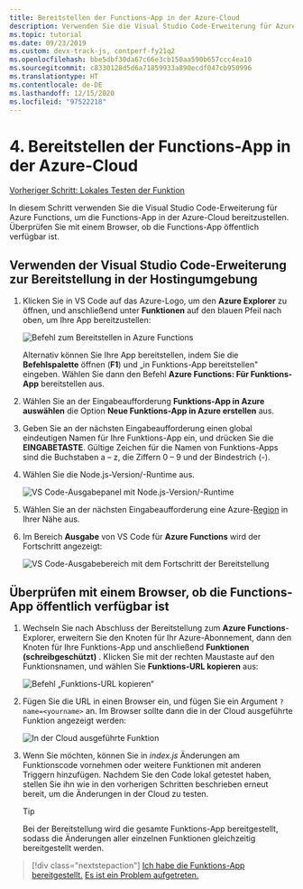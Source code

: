 ```yaml
---
title: Bereitstellen der Functions-App in der Azure-Cloud
description: Verwenden Sie die Visual Studio Code-Erweiterung für Azure Functions, um die Functions-App in der Azure-Cloud bereitzustellen. Überprüfen Sie mit einem Browser, ob die Functions-App öffentlich verfügbar ist.
ms.topic: tutorial
ms.date: 09/23/2019
ms.custom: devx-track-js, contperf-fy21q2
ms.openlocfilehash: bbe5dbf30da67c66e3cb150aa590b657ccc4ea10
ms.sourcegitcommit: c8330128d5d6a71859933a890ecdf047cb950996
ms.translationtype: HT
ms.contentlocale: de-DE
ms.lasthandoff: 12/15/2020
ms.locfileid: "97522218"
---
```

# <a name="4-deploy-the-functions-app-to-azure-cloud"></a>4. Bereitstellen der Functions-App in der Azure-Cloud

[Vorheriger Schritt: Lokales Testen der Funktion](tutorial-vscode-serverless-node-test-local.md)

In diesem Schritt verwenden Sie die Visual Studio Code-Erweiterung für Azure Functions, um die Functions-App in der Azure-Cloud bereitzustellen. Überprüfen Sie mit einem Browser, ob die Functions-App öffentlich verfügbar ist. 

## <a name="use-visual-studio-code-extension-to-deploy-to-hosting-environment"></a>Verwenden der Visual Studio Code-Erweiterung zur Bereitstellung in der Hostingumgebung

1. Klicken Sie in VS Code auf das Azure-Logo, um den **Azure Explorer** zu öffnen, und anschließend unter **Funktionen** auf den blauen Pfeil nach oben, um Ihre App bereitzustellen:

    ![Befehl zum Bereitstellen in Azure Functions](../media/functions-extension/deploy-app.png)

    Alternativ können Sie Ihre App bereitstellen, indem Sie die **Befehlspalette** öffnen (**F1**) und „in Funktions-App bereitstellen" eingeben. Wählen Sie dann den Befehl **Azure Functions: Für Funktions-App** bereitstellen aus.

1. Wählen Sie an der Eingabeaufforderung **Funktions-App in Azure auswählen** die Option **Neue Funktions-App in Azure erstellen** aus.

1. Geben Sie an der nächsten Eingabeaufforderung einen global eindeutigen Namen für Ihre Funktions-App ein, und drücken Sie die **EINGABETASTE**. Gültige Zeichen für die Namen von Funktions-Apps sind die Buchstaben a – z, die Ziffern 0 – 9 und der Bindestrich (-).

1. Wählen Sie die Node.js-Version/-Runtime aus.

    ![VS Code-Ausgabepanel mit Node.js-Version/-Runtime](../media/functions-extension/nodejs-runtime-version.png)

1. Wählen Sie an der nächsten Eingabeaufforderung eine Azure-[Region](https://azure.microsoft.com/regions/) in Ihrer Nähe aus.

1. Im Bereich **Ausgabe** von VS Code für **Azure Functions** wird der Fortschritt angezeigt:

    ![VS Code-Ausgabebereich mit dem Fortschritt der Bereitstellung](../media/functions-extension/deploy-progress.png)

## <a name="verify-functions-app-is-publicly-available-with-browser"></a>Überprüfen mit einem Browser, ob die Functions-App öffentlich verfügbar ist

1. Wechseln Sie nach Abschluss der Bereitstellung zum **Azure Functions**-Explorer, erweitern Sie den Knoten für Ihr Azure-Abonnement, dann den Knoten für Ihre Funktions-App und anschließend **Funktionen (schreibgeschützt)** . Klicken Sie mit der rechten Maustaste auf den Funktionsnamen, und wählen Sie **Funktions-URL kopieren** aus:

    ![Befehl „Funktions-URL kopieren“](../media/functions-extension/copy-function-url-command.png)

1. Fügen Sie die URL in einen Browser ein, und fügen Sie ein Argument `?name=<yourname>` an. Im Browser sollte dann die in der Cloud ausgeführte Funktion angezeigt werden:

    ![In der Cloud ausgeführte Funktion](../media/functions-extension/remote-test-browser.png)

1. Wenn Sie möchten, können Sie in *index.js* Änderungen am Funktionscode vornehmen oder weitere Funktionen mit anderen Triggern hinzufügen. Nachdem Sie den Code lokal getestet haben, stellen Sie ihn wie in den vorherigen Schritten beschrieben erneut bereit, um die Änderungen in der Cloud zu testen.

    > [!TIP]
    > Bei der Bereitstellung wird die gesamte Funktions-App bereitgestellt, sodass die Änderungen aller einzelnen Funktionen gleichzeitig bereitgestellt werden.

> [!div class="nextstepaction"]
> [Ich habe die Funktions-App bereitgestellt.](tutorial-vscode-serverless-node-remove-resource.md) [Es ist ein Problem aufgetreten.](https://www.research.net/r/PWZWZ52?tutorial=node-deployment-azurefunctions&step=deploy-app)
